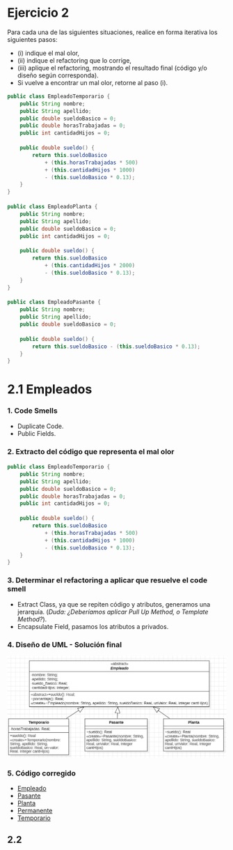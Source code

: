 # Ejercicio 2
Para cada una de las siguientes situaciones, realice en forma iterativa los siguientes pasos:
- (i) indique el mal olor,
- (ii) indique el refactoring que lo corrige,
- (iii) aplique el refactoring, mostrando el resultado final (código y/o diseño según corresponda).
- Si vuelve a encontrar un mal olor, retorne al paso (i).
  
```java
public class EmpleadoTemporario {
    public String nombre;
    public String apellido;
    public double sueldoBasico = 0;
    public double horasTrabajadas = 0;
    public int cantidadHijos = 0;

    public double sueldo() {
        return this.sueldoBasico
            + (this.horasTrabajadas * 500)
            + (this.cantidadHijos * 1000)
            - (this.sueldoBasico * 0.13);
    }
}

public class EmpleadoPlanta {
    public String nombre;
    public String apellido;
    public double sueldoBasico = 0;
    public int cantidadHijos = 0;

    public double sueldo() {
        return this.sueldoBasico
            + (this.cantidadHijos * 2000)
            - (this.sueldoBasico * 0.13);
    }
}

public class EmpleadoPasante {
    public String nombre;
    public String apellido;
    public double sueldoBasico = 0;

    public double sueldo() {
        return this.sueldoBasico - (this.sueldoBasico * 0.13);
    }
}

```

# 2.1 Empleados

### 1. Code Smells 
- Duplicate Code.
- Public Fields.

### 2. Extracto del código que representa el mal olor

```java
public class EmpleadoTemporario {
    public String nombre;
    public String apellido;
    public double sueldoBasico = 0;
    public double horasTrabajadas = 0;
    public int cantidadHijos = 0;

    public double sueldo() {
        return this.sueldoBasico
            + (this.horasTrabajadas * 500)
            + (this.cantidadHijos * 1000)
            - (this.sueldoBasico * 0.13);
    }
}
```

### 3. Determinar el refactoring a aplicar que resuelve el code smell

- Extract Class, ya que se repiten código y atributos, generamos una jerarquía. (*Duda: ¿Deberíamos aplicar Pull Up Method, o Template Method?*).
- Encapsulate Field, pasamos los atributos a privados.
  
### 4. Diseño de UML - Solución final

![alt text](image.png)

### 5. Código corregido

- [Empleado](./Empleado.java)
- [Pasante](./Pasante.java)
- [Planta](./Planta.java)
- [Permanente](./Permanente.java)
- [Temporario](./Temporario.java)

## 2.2
